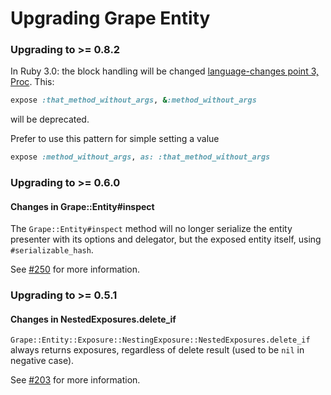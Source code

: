 Upgrading Grape Entity
===============

### Upgrading to >= 0.8.2

In Ruby 3.0: the block handling will be changed
[language-changes point 3, Proc](https://github.com/ruby/ruby/blob/v3_0_0_preview1/NEWS.md#language-changes).
This:
```ruby
expose :that_method_without_args, &:method_without_args
```
will be deprecated.

Prefer to use this pattern for simple setting a value
```ruby
expose :method_without_args, as: :that_method_without_args
```

### Upgrading to >= 0.6.0

#### Changes in Grape::Entity#inspect

The `Grape::Entity#inspect` method will no longer serialize the entity presenter with its options and delegator, but the exposed entity itself, using `#serializable_hash`.

See [#250](https://github.com/ruby-grape/grape-entity/pull/250) for more information.

### Upgrading to >= 0.5.1

#### Changes in NestedExposures.delete_if

`Grape::Entity::Exposure::NestingExposure::NestedExposures.delete_if` always returns exposures, regardless of delete result (used to be `nil` in negative case).

See [#203](https://github.com/ruby-grape/grape-entity/pull/203) for more information.
